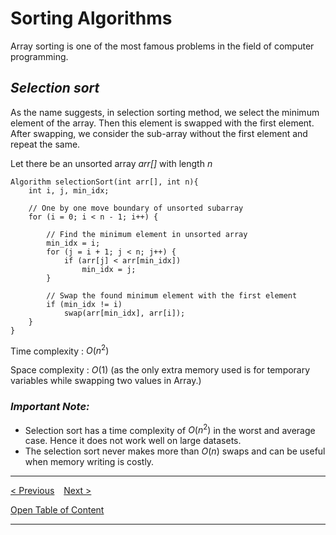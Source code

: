 # Sorting Algorithms

Array sorting is one of the most famous problems in the field of computer programming.

## *Selection sort*

As the name suggests, in selection sorting method, we select the minimum element of the array. Then this element is swapped with the first element. After swapping, we consider the sub-array without the first element and repeat the same.

Let there be an unsorted array *arr[]* with length *n*
```
Algorithm selectionSort(int arr[], int n){
    int i, j, min_idx;
 
    // One by one move boundary of unsorted subarray
    for (i = 0; i < n - 1; i++) {
 
        // Find the minimum element in unsorted array
        min_idx = i;
        for (j = i + 1; j < n; j++) {
            if (arr[j] < arr[min_idx])
                min_idx = j;
        }
 
        // Swap the found minimum element with the first element
        if (min_idx != i)
            swap(arr[min_idx], arr[i]);
    }
}
```
Time complexity : $O(n^2)$

Space complexity :  $O(1)$ (as the only extra memory used is for temporary variables while swapping two values in Array.)

### *Important Note:*
- Selection sort has a time complexity of $O(n^2)$ in the worst and average case. Hence it does not work well on large datasets.
- The selection sort never makes more than $O(n)$ swaps and can be useful when memory writing is costly. 
-----
[< Previous](../03_time_space_complexity.md)  &ensp;  [Next >](./05_bubble_sort.md)

[Open Table of Content](./00_table_of_content.md) 

-----